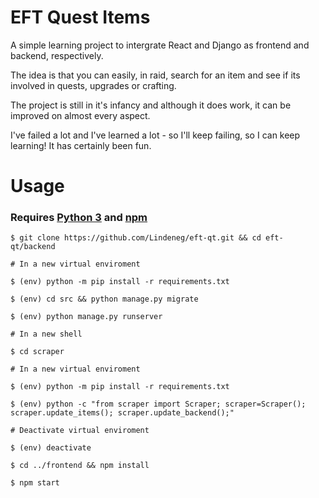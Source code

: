 EFT Quest Items
===============

A simple learning project to intergrate React and Django as frontend and backend, respectively.

The idea is that you can easily, in raid, search for an item and see if its involved in quests, upgrades or crafting.

The project is still in it's infancy and although it does work, it can be improved on almost every aspect.

I've failed a lot and I've learned a lot - so I'll keep failing, so I can keep learning! It has certainly been fun. 

Usage
===============

### Requires [Python 3](https://www.python.org/downloads/) and [npm](https://www.npmjs.com/get-npm)

```shell
$ git clone https://github.com/Lindeneg/eft-qt.git && cd eft-qt/backend

# In a new virtual enviroment

$ (env) python -m pip install -r requirements.txt

$ (env) cd src && python manage.py migrate

$ (env) python manage.py runserver
```

```shell
# In a new shell

$ cd scraper

# In a new virtual enviroment

$ (env) python -m pip install -r requirements.txt

$ (env) python -c "from scraper import Scraper; scraper=Scraper(); scraper.update_items(); scraper.update_backend();"

# Deactivate virtual enviroment

$ (env) deactivate

$ cd ../frontend && npm install

$ npm start
```